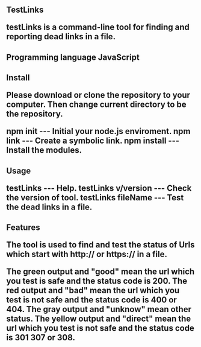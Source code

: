 <h2>TestLinks

testLinks is a command-line tool for finding and reporting dead links in a file.

<h2>Programming language
JavaScript

<h2>Install

Please download or clone the repository to your computer. Then change current directory to be the repository. 

npm init     --- Initial your node.js enviroment.
npm link     --- Create a symbolic link.
npm install  --- Install the modules.

<h2>Usage

testLinks    --- Help. 
testLinks v/version  --- Check the version of tool.
testLinks fileName   --- Test the dead links in a file.

<h2>Features
  
The tool is used to find and test the status of Urls which start with http:// or https:// in a file.

The green output and "good" mean the url which you test is safe and the status code is 200.
The red output and "bad" mean the url which you test is not safe and the status code is 400 or 404.
The gray output and "unknow" mean other status.
The yellow output and "direct" mean the url which you test is not safe and the status code is 301 307 or 308.


